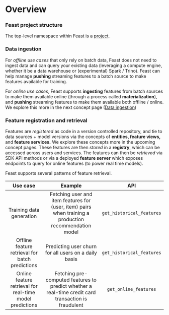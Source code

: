 # Overview

### Feast project structure

The top-level namespace within Feast is a [project](project.md).

### Data ingestion

For _offline use cases_ that only rely on batch data, Feast does not need to ingest data and can query your existing data (leveraging a compute engine, whether it be a data warehouse or (experimental) Spark / Trino). Feast can help manage **pushing** streaming features to a batch source to make features available for training.

For _online use cases_, Feast supports **ingesting** features from batch sources to make them available online (through a process called **materialization**), and **pushing** streaming features to make them available both offline / online. We explore this more in the next concept page ([Data ingestion](data-ingestion.md))

### Feature registration and retrieval

Features are _registered_ as code in a version controlled repository, and tie to data sources + model versions via the concepts of **entities, feature views,** and **feature services.** We explore these concepts more in the upcoming concept pages. These features are then _stored_ in a **registry**, which can be accessed across users and services. The features can then be _retrieved_ via SDK API methods or via a deployed **feature server** which exposes endpoints to query for online features (to power real time models).



Feast supports several patterns of feature retrieval.

|                         Use case                         |                                                Example                                                 |            API            |
| :------------------------------------------------------: | :----------------------------------------------------------------------------------------------------: | :-----------------------: |
|                 Training data generation                 | Fetching user and item features for (user, item) pairs when training a production recommendation model | `get_historical_features` |
|     Offline feature retrieval for batch predictions      |                          Predicting user churn for all users on a daily basis                          | `get_historical_features` |
| Online feature retrieval for real-time model predictions |  Fetching pre-computed features to predict whether a real-time credit card transaction is fraudulent   |   `get_online_features`   |
